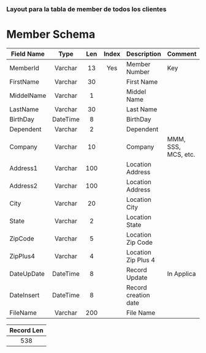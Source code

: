### Layout para la tabla de member de todos los clientes
#
# Member Schema 					

| Field Name    | Type     | Len | Index | Description         | Comment             |
|---------------|:--------:|:---:|:-----:|:--------------------|:--------------------|
|MemberId       | Varchar  | 13  |  Yes  | Member Number       | Key                 |
|FirstName      | Varchar  | 30  |       | First Name          |                     |
|MiddelName     | Varchar  |  1  |       | Middel Name         |                     |
|LastName       | Varchar  | 30  |       | Last Name           |                     |
|BirthDay       | DateTime |  8  |       | BirthDay            |                     |
|Dependent      | Varchar  |  2  |       | Dependent           |                     |
|Company        | Varchar  | 10  |       | Company             | MMM, SSS, MCS, etc. |
|Address1       | Varchar  |100  |       | Location Address    |                     |
|Address2       | Varchar  |100  |       | Location Address    |                     |
|City           | Varchar  | 20  |       | Location City       |                     |
|State          | Varchar  |  2  |       | Location State      |                     |
|ZipCode        | Varchar  |  5  |       | Location Zip Code   |                     |
|ZipPlus4       | Varchar  |  4  |       | Location Zip Plus 4 |                     |
|DateUpDate     | DateTime |  8  |       | Record Update       | In Applica          |
|DateInsert     | DateTime |  8  |       | Record creation date|                     |
|FileName       | Varchar  |200  |       | File Name           |                     |

| Record Len    |
|:-------------:|
| 538
